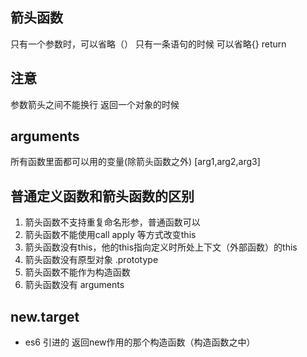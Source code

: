 ## 箭头函数
   只有一个参数时，可以省略（）
   只有一条语句的时候 可以省略{} return
## 注意
   参数箭头之间不能换行
   返回一个对象的时候
## arguments
   所有函数里面都可以用的变量(除箭头函数之外)
   [arg1,arg2,arg3]
## 普通定义函数和箭头函数的区别
   1. 箭头函数不支持重复命名形参，普通函数可以
   2. 箭头函数不能使用call apply 等方式改变this
   3. 箭头函数没有this，他的this指向定义时所处上下文（外部函数）的this
   4. 箭头函数没有原型对象 .prototype
   5. 箭头函数不能作为构造函数
   6. 箭头函数没有 arguments
## new.target
   - es6 引进的 返回new作用的那个构造函数（构造函数之中）